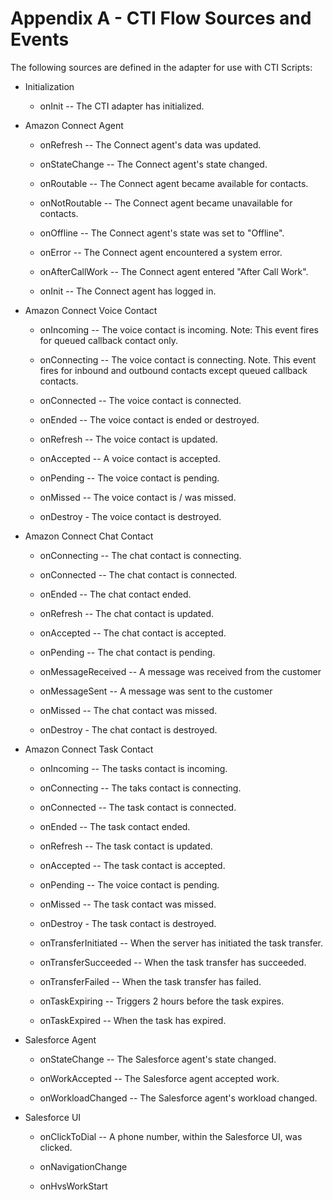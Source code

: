 <h1 class="toc">Appendix A - CTI Flow Sources and Events</h1>

The following sources are defined in the adapter for use with CTI
Scripts:

- Initialization

  - onInit -- The CTI adapter has initialized.

- Amazon Connect Agent

  - onRefresh -- The Connect agent's data was updated.

  - onStateChange -- The Connect agent's state changed.

  - onRoutable -- The Connect agent became available for contacts.

  - onNotRoutable -- The Connect agent became unavailable for
    contacts.

  - onOffline -- The Connect agent's state was set to "Offline".

  - onError -- The Connect agent encountered a system error.

  - onAfterCallWork -- The Connect agent entered "After Call Work".

  - onInit -- The Connect agent has logged in.

- Amazon Connect Voice Contact

  - onIncoming -- The voice contact is incoming. Note: This event
    fires for queued callback contact only.

  - onConnecting -- The voice contact is connecting. Note. This
    event fires for inbound and outbound contacts except queued
    callback contacts.

  - onConnected -- The voice contact is connected.

  - onEnded -- The voice contact is ended or destroyed.

  - onRefresh -- The voice contact is updated.

  - onAccepted -- A voice contact is accepted.

  - onPending -- The voice contact is pending.

  - onMissed -- The voice contact is / was missed.

  - onDestroy - The voice contact is destroyed.

- Amazon Connect Chat Contact

  - onConnecting -- The chat contact is connecting.

  - onConnected -- The chat contact is connected.

  - onEnded -- The chat contact ended.

  - onRefresh -- The chat contact is updated.

  - onAccepted -- The chat contact is accepted.

  - onPending -- The chat contact is pending.

  - onMessageReceived -- A message was received from the customer

  - onMessageSent -- A message was sent to the customer

  - onMissed -- The chat contact was missed.

  - onDestroy - The chat contact is destroyed.

- Amazon Connect Task Contact

  - onIncoming -- The tasks contact is incoming.

  - onConnecting -- The taks contact is connecting.

  - onConnected -- The task contact is connected.

  - onEnded -- The task contact ended.

  - onRefresh -- The task contact is updated.

  - onAccepted -- The task contact is accepted.

  - onPending -- The voice contact is pending.

  - onMissed -- The task contact was missed.

  - onDestroy - The task contact is destroyed.

  - onTransferInitiated -- When the server has initiated the task transfer.

  - onTransferSucceeded -- When the task transfer has succeeded.

  - onTransferFailed -- When the task transfer has failed.

  - onTaskExpiring -- Triggers 2 hours before the task expires.

  - onTaskExpired -- When the task has expired.

- Salesforce Agent

  - onStateChange -- The Salesforce agent's state changed.

  - onWorkAccepted -- The Salesforce agent accepted work.

  - onWorkloadChanged -- The Salesforce agent's workload changed.

- Salesforce UI

  - onClickToDial -- A phone number, within the Salesforce UI, was
    clicked.

  - onNavigationChange

  - onHvsWorkStart
